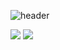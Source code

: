 ![header](https://capsule-render.vercel.app/api?type=waving&color=gradient&height=300&section=header&text=Jupyo's%20GitHub)

<img src="https://img.shields.io/badge/c-A8B9CC?style=flat-square&logo=c&logoColor=white"/> <img src="https://img.shields.io/badge/Python-3776AB?style=flat-square&logo=Python&logoColor=white"/> 

